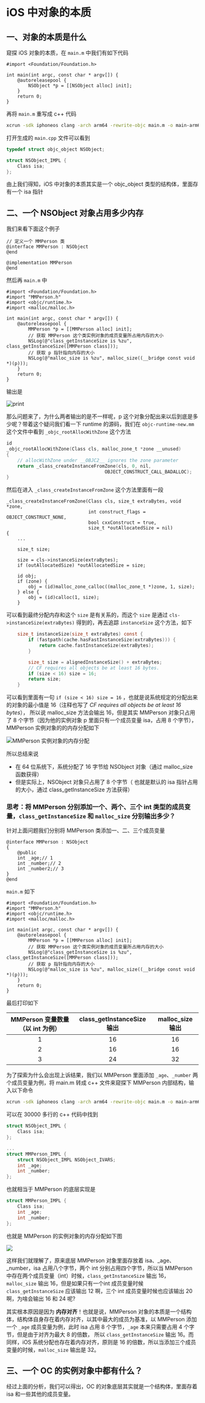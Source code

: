 # iOS 中对象的本质

## 一、对象的本质是什么
窥探 iOS 对象的本质，在 `main.m` 中我们有如下代码
```objc
#import <Foundation/Foundation.h>

int main(int argc, const char * argv[]) {
    @autoreleasepool {
        NSObject *p = [[NSObject alloc] init];
    }
    return 0;
}
```
再将 `main.m` 重写成 c++ 代码
```bash
xcrun -sdk iphoneos clang -arch arm64 -rewrite-objc main.m -o main-arm64.cpp
```
打开生成的 `main.cpp` 文件可以看到
```c
typedef struct objc_object NSObject;

struct NSObject_IMPL {
	Class isa;
};
```
由上我们得知，iOS 中对象的本质其实是一个 objc_object 类型的结构体，里面存有一个 isa 指针
## 二、一个 NSObject 对象占用多少内存
我们来看下面这个例子
```objc
// 定义一个 MMPerson 类
@interface MMPerson : NSObject
@end

@implementation MMPerson
@end
```
然后再 `main.m` 中
```objc
#import <Foundation/Foundation.h>
#import "MMPerson.h"
#import <objc/runtime.h>
#import <malloc/malloc.h>

int main(int argc, const char * argv[]) {
    @autoreleasepool {
        MMPerson *p = [[MMPerson alloc] init];
        // 获取 MMPerson 这个类实例对象的成员变量所占用内存的大小
        NSLog(@"class_getInstanceSize is %zu", class_getInstanceSize([MMPerson class]));
        // 获取 p 指针指向内存的大小
        NSLog(@"malloc_size is %zu", malloc_size((__bridge const void *)(p)));
    }
    return 0;
}
```
输出是

![print](https://github.com/loveway/Knowledge/blob/master/image/runtime_1_print.png?raw=true)

那么问题来了，为什么两者输出的是不一样呢，p 这个对象分配出来以后到底是多少呢？带着这个疑问我们看一下 runtime 的源码，我们在 `objc-runtime-new.mm` 这个文件中看到 `_objc_rootAllocWithZone` 这个方法
```c
id
_objc_rootAllocWithZone(Class cls, malloc_zone_t *zone __unused)
{
    // allocWithZone under __OBJC2__ ignores the zone parameter
    return _class_createInstanceFromZone(cls, 0, nil,
                                    OBJECT_CONSTRUCT_CALL_BADALLOC);
}

```
然后在进入 `_class_createInstanceFromZone` 这个方法里面有一段
```objc
_class_createInstanceFromZone(Class cls, size_t extraBytes, void *zone,
                              int construct_flags = OBJECT_CONSTRUCT_NONE,
                              bool cxxConstruct = true,
                              size_t *outAllocatedSize = nil)
{
    ...
    
    size_t size;

    size = cls->instanceSize(extraBytes);
    if (outAllocatedSize) *outAllocatedSize = size;

    id obj;
    if (zone) {
        obj = (id)malloc_zone_calloc((malloc_zone_t *)zone, 1, size);
    } else {
        obj = (id)calloc(1, size);
    }
```
可以看到最终分配内存和这个 `size` 是有关系的，而这个 `size` 是通过 `cls->instanceSize(extraBytes)` 得到的，再去追踪 `instanceSize` 这个方法，如下
```c
    size_t instanceSize(size_t extraBytes) const {
        if (fastpath(cache.hasFastInstanceSize(extraBytes))) {
            return cache.fastInstanceSize(extraBytes);
        }

        size_t size = alignedInstanceSize() + extraBytes;
        // CF requires all objects be at least 16 bytes.
        if (size < 16) size = 16;
        return size;
    }
```
可以看到里面有一句 `if (size < 16) size = 16` ，也就是说系统规定的分配出来的对象的最小值是 16（注释也写了 *CF requires all objects be at least 16 bytes*），
所以说 malloc_size 方法会输出 16，但是其实 MMPerson 对象只占用了 8 个字节（因为他的实例对象 p 里面只有一个成员变量 isa，占用 8 个字节），MMPerson 实例对象的的内存分配如下

![MMPerson 实例对象的内存分配](https://github.com/loveway/Knowledge/blob/master/image/runtime_malloc.png?raw=true)

所以总结来说
* 在 64 位系统下，系统分配了 16 字节给 NSObject 对象（通过 malloc_size 函数获得）
* 但是实际上，NSObject 对象只占用了 8 个字节（ 也就是默认的 isa 指针占用的大小，通过 class_getInstanceSize 方法获得）

### 思考：将 MMPerson 分别添加一个、两个、三个 int 类型的成员变量，`class_getInstanceSize` 和 `malloc_size` 分别输出多少？

针对上面问题我们分别将 MMPerson 类添加一、二、三个成员变量
```objc
@interface MMPerson : NSObject
{
    @public
    int _age;// 1
    int _number;// 2
    int _number2;// 3
}
@end
```
`main.m` 如下
```objc
#import <Foundation/Foundation.h>
#import "MMPerson.h"
#import <objc/runtime.h>
#import <malloc/malloc.h>

int main(int argc, const char * argv[]) {
    @autoreleasepool {
        MMPerson *p = [[MMPerson alloc] init];
        // 获取 MMPerson 这个类实例对象的成员变量所占用内存的大小
        NSLog(@"class_getInstanceSize is %zu", class_getInstanceSize([MMPerson class]));
        // 获取 p 指针指向内存的大小
        NSLog(@"malloc_size is %zu", malloc_size((__bridge const void *)(p)));
    }
    return 0;
}
```
最后打印如下

| MMPerson 变量数量（以 int 为例） | class_getInstanceSize 输出 | malloc_size 输出 |
| :---: | :---: | :---: |
|1| 16 | 16 |
|2| 16 | 16 |
|3| 24| 32|

为了探索为什么会出现上诉结果，我们以 MMPerson 里面添加 `_age`、`_number` 两个成员变量为例，将 main.m 转成 c++ 文件来窥探下 MMPerson 内部结构，输入以下命令
```bash
xcrun -sdk iphoneos clang -arch arm64 -rewrite-objc main.m -o main-arm64.cpp
```
可以在 30000 多行的 c++ 代码中找到
```c
struct NSObject_IMPL {
	Class isa;
};

...
struct MMPerson_IMPL {
	struct NSObject_IMPL NSObject_IVARS;
	int _age;
	int _number;
};
```
也就相当于 MMPerson 的底层实现是
```C
struct MMPerson_IMPL {
	Class isa;
	int _age;
	int _number;
};
```
也就是 MMPerson 的实例对象的内存分配如下图

![](https://github.com/loveway/Knowledge/blob/master/image/MMPerson_2.png?raw=true)

这样我们就理解了，原来底层 MMPerson 对象里面存放着 isa、_age、_number，isa 占用八个字节，两个 int 分别占用四个字节，所以当 MMPerson 中存在两个成员变量（int）时候，`class_getInstanceSize` 输出 16，`malloc_size` 输出 16，但是如果只有一个int 成员变量时候 `class_getInstanceSize` 应该输出 12 啊，三个 int 成员变量时候也应该输出 20 啊，为啥会输出 16 和 24 呢?

其实根本原因是因为 **内存对齐**！也就是说，MMPerson 对象的本质是一个结构体，结构体自身存在着内存对齐，以其中最大的成员为基准，以 MMPerson 添加一个 `_age` 成员变量为例，此时 isa 占用 8 个字节，`_age` 本来只需要占用 4 个字节，但是由于对齐为最大 8 的倍数， 所以 `class_getInstanceSize` 输出 16。而同样，iOS 系统分配也存在着内存对齐，原则是 16 的倍数，所以当添加三个成员变量的时候，`malloc_size` 输出是 32。

## 三、一个 OC 的实例对象中都有什么？
经过上面的分析，我们可以得出，OC 的对象底层其实就是一个结构体，里面存着 isa 和一些其他的成员变量。

